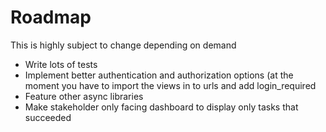 # Roadmap

This is highly subject to change depending on demand

 - Write lots of tests
 - Implement better authentication and authorization options (at the moment you have to import the views in to urls and add login_required
 - Feature other async libraries
 - Make stakeholder only facing dashboard to display only tasks that succeeded